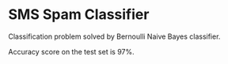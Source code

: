 # SMS Spam Classifier

Classification problem solved by Bernoulli Naive Bayes classifier.

Accuracy score on the test set is 97%.
